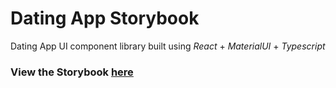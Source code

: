 # Dating App Storybook
Dating App UI component library built using _React_ + _MaterialUI_ + _Typescript_

### View the Storybook [here](https://schulzetenberg.github.io/dating-app/docs/)
